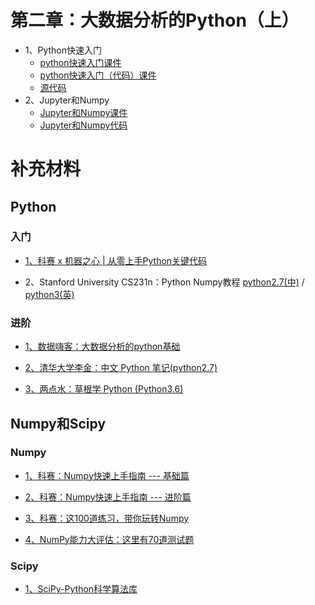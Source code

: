 # 第二章：大数据分析的Python（上）

* 1、Python快速入门
    - [python快速入门课件]()
    - [python快速入门（代码）课件](数据科学之路：02-1Python快速入门（代码）.pdf)
    - [源代码](Python.ipynb)
* 2、Jupyter和Numpy
    - [Jupyter和Numpy课件](数据科学之路：02-2Numpy和Scipy.pdf)
    - [Jupyter和Numpy代码](Jupyter_numpy.ipynb)


# 补充材料

## Python

### 入门

* [1、科赛 x 机器之心 | 从零上手Python关键代码](https://www.kesci.com/apps/home/project/59e4331c4663f7655c499bc3)

* 2、Stanford University CS231n：Python Numpy教程 [python2.7(中)](https://zhuanlan.zhihu.com/p/20878530?refer=intelligentunit) / [python3(英)](python-numpy-tutorial.md)

### 进阶

* [1、数据嗨客：大数据分析的python基础](http://hackdata.cn/learn/course/2/)

* [2、清华大学李金：中文 Python 笔记(python2.7)](https://github.com/lijin-THU/notes-python)

* [3、两点水：草根学 Python (Python3.6)](https://github.com/TwoWater/Python)

## Numpy和Scipy

### Numpy

* [1、科赛：Numpy快速上手指南 --- 基础篇](https://www.kesci.com/apps/home/project/59ed832d18ec724555a9a968)

* [2、科赛：Numpy快速上手指南 --- 进阶篇](https://www.kesci.com/apps/home/project/59f0380e18ec724555ac7e0b)

* [3、科赛：这100道练习，带你玩转Numpy](https://www.kesci.com/apps/home/project/59f29f67c5f3f5119527a2cc)

* [4、NumPy能力大评估：这里有70道测试题](https://mp.weixin.qq.com/s?__biz=MzA3MzI4MjgzMw==&mid=2650738513&idx=1&sn=ba0ff59b1dfbf139cc33c4a6b5b65a48&chksm=871acb2fb06d42391e3b107c35f615fd55e1fb5075f4a5f9d1560cdea178a51fd419e39018ca#rd)

### Scipy

* [1、SciPy-Python科学算法库](SciPy_cn.md)